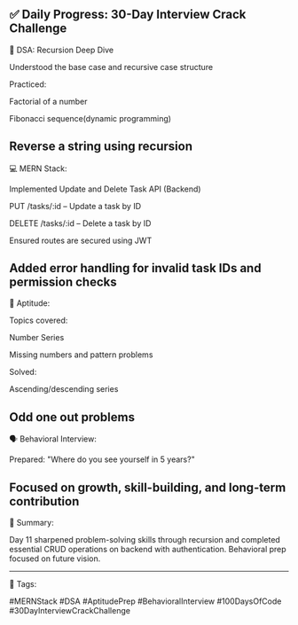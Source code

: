 ✅ Daily Progress: 30-Day Interview Crack Challenge
---
🧠 DSA: Recursion Deep Dive

Understood the base case and recursive case structure

Practiced:

Factorial of a number

Fibonacci sequence(dynamic programming)

Reverse a string using recursion
---
💻 MERN Stack:

Implemented Update and Delete Task API (Backend)

PUT /tasks/:id – Update a task by ID

DELETE /tasks/:id – Delete a task by ID

Ensured routes are secured using JWT

Added error handling for invalid task IDs and permission checks
---
📐 Aptitude:

Topics covered:

Number Series

Missing numbers and pattern problems

Solved:

Ascending/descending series

Odd one out problems
---
🗣️ Behavioral Interview:

Prepared: "Where do you see yourself in 5 years?"

Focused on growth, skill-building, and long-term contribution
---
🚀 Summary:

Day 11 sharpened problem-solving skills through recursion and completed essential CRUD operations on backend with authentication. Behavioral prep focused on future vision.

---
🔖 Tags:

#MERNStack #DSA #AptitudePrep #BehavioralInterview #100DaysOfCode #30DayInterviewCrackChallenge
